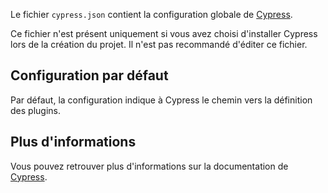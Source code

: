 Le fichier `cypress.json` contient la configuration globale de [Cypress](https://www.cypress.io/).

<doc-alert type="info">
Ce fichier n'est présent uniquement si vous avez choisi d'installer Cypress lors de la création du projet.
</doc-alert>

<doc-alert type="warning">
Il n'est pas recommandé d'éditer ce fichier.
</doc-alert>

## Configuration par défaut

Par défaut, la configuration indique à Cypress le chemin vers la définition des plugins.

## Plus d'informations

Vous pouvez retrouver plus d'informations sur la documentation de [Cypress](https://docs.cypress.io/guides/references/configuration.html).
